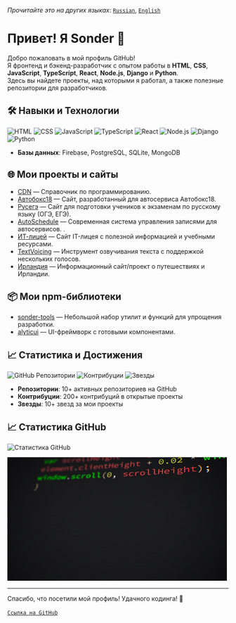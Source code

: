 _Прочитайте это на других языках_: [`Russian`](README.ru.md), [`English`](README.md)

# Привет! Я Sonder 👋

Добро пожаловать в мой профиль GitHub!  
Я фронтенд и бэкенд-разработчик с опытом работы в **HTML**, **CSS**, **JavaScript**, **TypeScript**, **React**, **Node.js**, **Django** и **Python**.  
Здесь вы найдете проекты, над которыми я работал, а также полезные репозитории для разработчиков.

## 🛠️ Навыки и Технологии

![HTML](https://img.shields.io/badge/HTML-5-orange)
![CSS](https://img.shields.io/badge/CSS-3-blue)
![JavaScript](https://img.shields.io/badge/JavaScript-ES6-yellow)
![TypeScript](https://img.shields.io/badge/TypeScript-5.9.2-pink)
![React](https://img.shields.io/badge/React-17.0-blue)
![Node.js](https://img.shields.io/badge/Node.js-14.0-green)
![Django](https://img.shields.io/badge/Django-green)
![Python](https://img.shields.io/badge/Python-3.9-blue)

- **Базы данных**: Firebase, PostgreSQL, SQLite, MongoDB

## 🌐 Мои проекты и сайты

- [CDN](https://cdn-site-self.vercel.app/ru) — Справочник по программированию.
- [Автобокс18](https://xn--18-6kcee3c0ab2af.xn--p1ai/) — Сайт, разработанный для автосервиса Автобокс18.
- [Русегэ](https://xn--c1ad6aej7d.xn--p1ai/) — Сайт для подготовки учеников к экзаменам по русскому языку (ОГЭ, ЕГЭ).
- [AutoSchedule](https://auto-schedule.vercel.app/) — Современная система управления записями для автосервисов. .
- [ИТ-лицей](https://itlyceum.vercel.app/) — Сайт IT-лицея с полезной информацией и учебными ресурсами.
- [TextVoicing](https://s0nder9.github.io/TextVoicing/) — Инструмент озвучивания текста с поддержкой нескольких голосов.
- [Ирландия](https://ireland-chi.vercel.app/) — Информационный сайт/проект о путешествиях и Ирландии.

## 📦 Мои npm-библиотеки

- [sonder-tools](https://www.npmjs.com/package/sonder-tools) — Небольшой набор утилит и функций для упрощения разработки.
- [alyticui](https://www.npmjs.com/package/alyticui) — UI-фреймворк с готовыми компонентами.

## 📈 Статистика и Достижения

![GitHub Репозитории](https://img.shields.io/badge/GitHub%20Repositories-10+-blue)
![Контрибуции](https://img.shields.io/badge/Contributions-200%2B-brightgreen)
![Звезды](https://img.shields.io/badge/Stars-10%2B-yellow)

- **Репозитории**: 10+ активных репозиториев на GitHub 
- **Контрибуции**: 200+ контрибуций в открытые проекты
- **Звезды**: 10+ звезд за мои проекты


## 📈 Статистика GitHub

![Статистика GitHub](https://github-readme-stats.vercel.app/api?username=S0nder9&show_icons=true&theme=radical)


[![Gif1](assets/bJk.gif)](assets/bJk.gif)

---

Спасибо, что посетили мой профиль! Удачного кодинга! 🚀

[`Ссылка на GitHub`](https://github.com/S0nder9)
